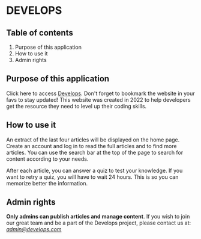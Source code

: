 # DEVELOPS

## Table of contents
1. Purpose of this application
2. How to use it
3. Admin rights

## Purpose of this application

Click here to access [Develops](https://www.develops.com). Don't forget to bookmark the website in your favs to stay updated!
This website was created in 2022 to help developers get the resource they need to level up their coding skills.

## How to use it

An extract of the last four articles will be displayed on the home page.
Create an account and log in to read the full articles and to find more articles. You can use the search bar at the top of the page to search for content according to your needs.

After each article, you can answer a quiz to test your knowledge. If you want to retry a quiz, you will have to wait 24 hours. This is so you can memorize better the information.

## Admin rights

**Only admins can publish articles and manage content**.
If you wish to join our great team and be a part of the Develops project, please contact us at: *admin@develops.com*


